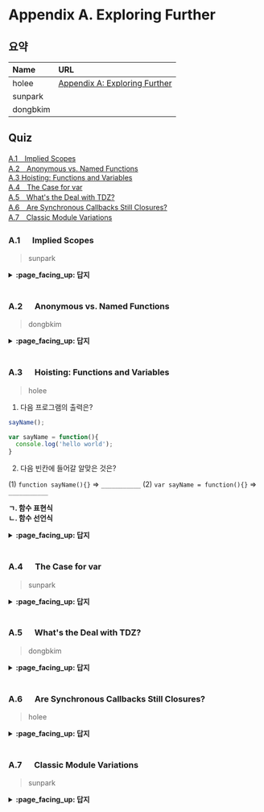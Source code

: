 # Appendix A. Exploring Further

## 요약
| Name | URL |
|:---|:---|
| holee | [Appendix A: Exploring Further](https://github.com/hochan222/Everything-in-JavaScript/wiki/Appendix-A:-Exploring-Further_) |
| sunpark |  |
| dongbkim |  |

## Quiz
[A.1　Implied Scopes](#A1---Implied-Scopes)<br>
[A.2　Anonymous vs. Named Functions](#A2---Anonymous-vs-Named-Functions)<br>
[A.3  Hoisting: Functions and Variables](#A3---Hoisting-Functions-and-Variables)<br>
[A.4　The Case for var](#A4---The-Case-for-var)<br>
[A.5　What's the Deal with TDZ?](#A5---Whats-the-Deal-with-TDZ)<br>
[A.6　Are Synchronous Callbacks Still Closures?](#A6---Are-Synchronous-Callbacks-Still-Closures)<br>
[A.7　Classic Module Variations](#A7---Classic-Module-Variations)<br>

### A.1 　  Implied Scopes

> sunpark

<details>
<summary> <b> :page_facing_up: 답지 </b>  </summary>
<div markdown="1">



</div>
</details>
<br>

### A.2 　  Anonymous vs. Named Functions

> dongbkim

<details>
<summary> <b> :page_facing_up: 답지 </b>  </summary>
<div markdown="1">



</div>
</details>
<br>

### A.3 　  Hoisting: Functions and Variables

> holee

1. 다음 프로그램의 출력은?

```js
sayName();

var sayName = function(){
  console.log('hello world');
}
```

2. 다음 빈칸에 들어갈 알맞은 것은?

(1) ```function sayName(){}``` => ```___________```
(2) ```var sayName = function(){}``` => ```___________```

**ㄱ. 함수 표현식**  
**ㄴ. 함수 선언식**  

<details>
<summary> <b> :page_facing_up: 답지 </b>  </summary>
<div markdown="1">

1. 다음 프로그램의 출력은?

```js
sayName();

var sayName = function(){
  console.log('hello world');
}
```

> Uncaught TypeError: sayName is not a function at <anonymous>:1:1  
> '선언과 할당'의 분리가 발생하기 때문이다.

2. 다음 빈칸에 들어갈 알맞은 것은?

(1) ```function sayName(){}``` => ```함수 선언식```  
(2) ```var sayName = function(){}``` => ```함수 표현식```

</div>
</details>
<br>

### A.4 　  The Case for var

> sunpark

<details>
<summary> <b> :page_facing_up: 답지 </b>  </summary>
<div markdown="1">



</div>
</details>
<br>

### A.5 　  What's the Deal with TDZ?

> dongbkim

<details>
<summary> <b> :page_facing_up: 답지 </b>  </summary>
<div markdown="1">



</div>
</details>
<br>

### A.6 　  Are Synchronous Callbacks Still Closures?

> holee

<details>
<summary> <b> :page_facing_up: 답지 </b>  </summary>
<div markdown="1">



</div>
</details>
<br>

### A.7 　  Classic Module Variations

> sunpark

<details>
<summary> <b> :page_facing_up: 답지 </b>  </summary>
<div markdown="1">



</div>
</details>
<br>
